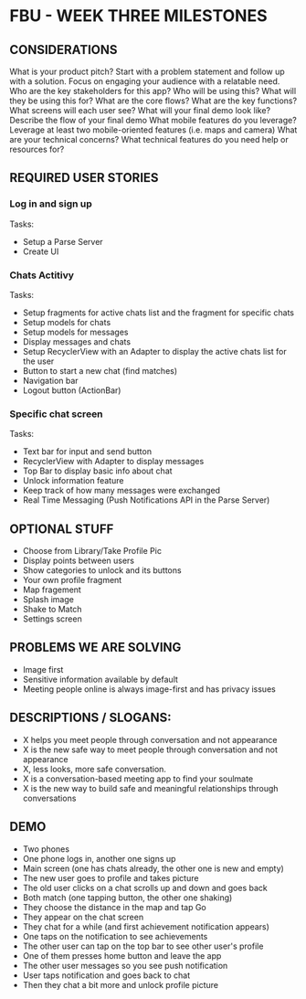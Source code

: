 # FBU - WEEK THREE MILESTONES

## CONSIDERATIONS
What is your product pitch?
Start with a problem statement and follow up with a solution.
Focus on engaging your audience with a relatable need.
Who are the key stakeholders for this app?
Who will be using this?
What will they be using this for?
What are the core flows?
What are the key functions?
What screens will each user see?
What will your final demo look like?
Describe the flow of your final demo
What mobile features do you leverage?
Leverage at least two mobile-oriented features (i.e. maps and camera)
What are your technical concerns?
What technical features do you need help or resources for?

## REQUIRED USER STORIES

### Log in and sign up
Tasks:
- Setup a Parse Server
- Create UI

### Chats Actitivy
Tasks:
- Setup fragments for active chats list and the fragment for specific chats
- Setup models for chats
- Setup models for messages
- Display messages and chats
- Setup RecyclerView with an Adapter to display the active chats list for the user
- Button to start a new chat (find matches)
- Navigation bar
- Logout button (ActionBar)

### Specific chat screen
Tasks:
- Text bar for input and send button
- RecyclerView with Adapter to display messages
- Top Bar to display basic info about chat
- Unlock information feature
- Keep track of how many messages were exchanged
- Real Time Messaging (Push Notifications API in the Parse Server)

## OPTIONAL STUFF

- Choose from Library/Take Profile Pic
- Display points between users
- Show categories to unlock and its buttons
- Your own profile fragment 
- Map fragement
- Splash image
- Shake to Match
- Settings screen

## PROBLEMS WE ARE SOLVING
* Image first
* Sensitive information available by default
* Meeting people online is always image-first and has privacy issues

## DESCRIPTIONS / SLOGANS:
* X helps you meet people through conversation and not appearance
* X is the new safe way to meet people through conversation and not appearance
* X, less looks, more safe conversation.
* X is a conversation-based meeting app to find your soulmate
* X is the new way to build safe and meaningful relationships through conversations

## DEMO
* Two phones
* One phone logs in, another one signs up
* Main screen  (one has chats already, the other one is new and empty)
* The new user goes to profile and takes picture
* The old user clicks on a chat scrolls up and down and goes back
* Both match (one tapping button, the other one shaking)
* They choose the distance in the map and tap Go
* They appear on the chat screen
* They chat for a while (and first achievement notification appears)
* One taps on the notification to see achievements
* The other user can tap on the top bar to see other user's profile
* One of them presses home button and leave the app
* The other user messages so you see push notification
* User taps notification and goes back to chat
* Then they chat a bit more and unlock profile picture
